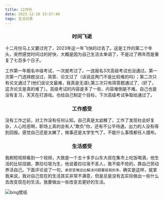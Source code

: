 ```yaml
---
title: 12月份
date: 2023-12-20 15:57:40
tags: 生活记录
---
```


### <center> 时间飞逝
十二月份马上又要过完了，2023年这一年飞快的过去了。这是工作的第二个年头，突然感觉时间过的好快，大概是因为自己生活太单调了，不是过了两年而是重复了七百多个日子。

工作第一年报名中级考试，一次就考过了。一连报名3次高级考试也没通过。第一次第一门选择题没过，简答、论文过了（话说这两门不是比较难的吗）；第二次只有论文通过了(他们说论文最难，我真是无语);第三次只有简答题通过了,（好了，这次论文是真的难了）。高级考试的内容是多了一些，内容难倒是不难。自己也是没有复习，天天在打游戏。也给自己制定个目标，下次高级考试争取给通过了。

### <center> 工作感受
没有工作之前，对工作没有任何认知。自己真是太幼稚了，工作了发现社会好复杂，人心险恶啊，职场上真的会有人"欺负"你，还有不公平待遇，出力的人没有得到回报。感觉自己还是太嫩了，做事还是太学生气了。不能什么事情都任人摆布。

### <center> 生活感受
我刷短视频看到一个视频，大致是一个五十多岁山东大叔在集市上吃饭喝酒，他生活的比较拮据，靠捡垃圾为生，他说着捡垃圾不丢人，我不偷不抢的，靠自己劳动养活自己。下面评论说了一句，`承受苦难远比解决问题要容易的多。`确实是这样，就拿我来说，我对自己现在的生活其实非常不满意，但是总是没有去实际做出一些什么去改变现在的生活。我要做出一些改变去更好的生活。

![bing壁纸](https://cn.bing.com/th?id=OHR.ValGardenaItaly_ZH-CN2405437494_1920x1080.webp&qlt=50 "paperwaller")